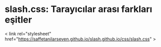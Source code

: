 # slash.css: Tarayıcılar arası farkları eşitler
< link rel="stylesheet" href="https://saffetanilarseven.github.io/slash.github.io/css/slash.css" >

